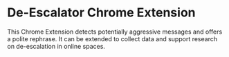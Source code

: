 # De-Escalator Chrome Extension

This Chrome Extension detects potentially aggressive messages and offers a polite rephrase. It can be extended to collect data and support research on de-escalation in online spaces.
